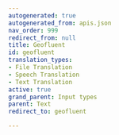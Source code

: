 ```yaml
---
autogenerated: true
autogenerated_from: apis.json
nav_order: 999
redirect_from: null
title: Geofluent
id: geofluent
translation_types:
- File Translation
- Speech Translation
- Text Translation
active: true
grand_parent: Input types
parent: Text
redirect_to: geofluent

---
```


